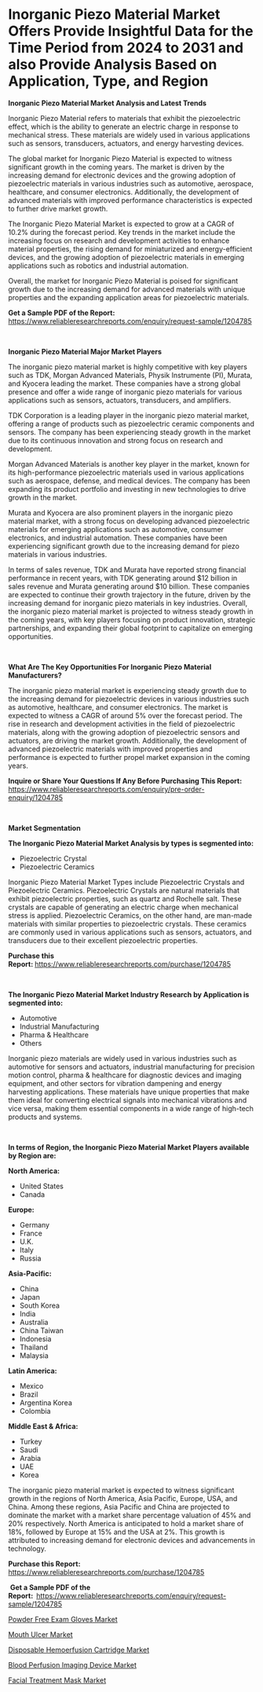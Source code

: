 <p><h1>Inorganic Piezo Material Market Offers Provide Insightful Data for the Time Period from 2024 to 2031 and also Provide Analysis Based on Application, Type, and Region</h1></p><p><strong>Inorganic Piezo Material Market Analysis and Latest Trends</strong></p>
<p><p>Inorganic Piezo Material refers to materials that exhibit the piezoelectric effect, which is the ability to generate an electric charge in response to mechanical stress. These materials are widely used in various applications such as sensors, transducers, actuators, and energy harvesting devices.</p><p>The global market for Inorganic Piezo Material is expected to witness significant growth in the coming years. The market is driven by the increasing demand for electronic devices and the growing adoption of piezoelectric materials in various industries such as automotive, aerospace, healthcare, and consumer electronics. Additionally, the development of advanced materials with improved performance characteristics is expected to further drive market growth.</p><p>The Inorganic Piezo Material Market is expected to grow at a CAGR of 10.2% during the forecast period. Key trends in the market include the increasing focus on research and development activities to enhance material properties, the rising demand for miniaturized and energy-efficient devices, and the growing adoption of piezoelectric materials in emerging applications such as robotics and industrial automation.</p><p>Overall, the market for Inorganic Piezo Material is poised for significant growth due to the increasing demand for advanced materials with unique properties and the expanding application areas for piezoelectric materials.</p></p>
<p><strong>Get a Sample PDF of the Report:&nbsp;</strong> <a href="https://www.reliableresearchreports.com/enquiry/request-sample/1204785">https://www.reliableresearchreports.com/enquiry/request-sample/1204785</a></p>
<p>&nbsp;</p>
<p><strong>Inorganic Piezo Material Major Market Players</strong></p>
<p><p>The inorganic piezo material market is highly competitive with key players such as TDK, Morgan Advanced Materials, Physik Instrumente (PI), Murata, and Kyocera leading the market. These companies have a strong global presence and offer a wide range of inorganic piezo materials for various applications such as sensors, actuators, transducers, and amplifiers.</p><p>TDK Corporation is a leading player in the inorganic piezo material market, offering a range of products such as piezoelectric ceramic components and sensors. The company has been experiencing steady growth in the market due to its continuous innovation and strong focus on research and development.</p><p>Morgan Advanced Materials is another key player in the market, known for its high-performance piezoelectric materials used in various applications such as aerospace, defense, and medical devices. The company has been expanding its product portfolio and investing in new technologies to drive growth in the market.</p><p>Murata and Kyocera are also prominent players in the inorganic piezo material market, with a strong focus on developing advanced piezoelectric materials for emerging applications such as automotive, consumer electronics, and industrial automation. These companies have been experiencing significant growth due to the increasing demand for piezo materials in various industries.</p><p>In terms of sales revenue, TDK and Murata have reported strong financial performance in recent years, with TDK generating around $12 billion in sales revenue and Murata generating around $10 billion. These companies are expected to continue their growth trajectory in the future, driven by the increasing demand for inorganic piezo materials in key industries. Overall, the inorganic piezo material market is projected to witness steady growth in the coming years, with key players focusing on product innovation, strategic partnerships, and expanding their global footprint to capitalize on emerging opportunities.</p></p>
<p>&nbsp;</p>
<p><strong>What Are The Key Opportunities For Inorganic Piezo Material Manufacturers?</strong></p>
<p><p>The inorganic piezo material market is experiencing steady growth due to the increasing demand for piezoelectric devices in various industries such as automotive, healthcare, and consumer electronics. The market is expected to witness a CAGR of around 5% over the forecast period. The rise in research and development activities in the field of piezoelectric materials, along with the growing adoption of piezoelectric sensors and actuators, are driving the market growth. Additionally, the development of advanced piezoelectric materials with improved properties and performance is expected to further propel market expansion in the coming years.</p></p>
<p><strong>Inquire or Share Your Questions If Any Before Purchasing This Report:</strong> <a href="https://www.reliableresearchreports.com/enquiry/pre-order-enquiry/1204785">https://www.reliableresearchreports.com/enquiry/pre-order-enquiry/1204785</a></p>
<p>&nbsp;</p>
<p><strong>Market Segmentation</strong></p>
<p><strong>The Inorganic Piezo Material Market Analysis by types is segmented into:</strong></p>
<p><ul><li>Piezoelectric Crystal</li><li>Piezoelectric Ceramics</li></ul></p>
<p><p>Inorganic Piezo Material Market Types include Piezoelectric Crystals and Piezoelectric Ceramics. Piezoelectric Crystals are natural materials that exhibit piezoelectric properties, such as quartz and Rochelle salt. These crystals are capable of generating an electric charge when mechanical stress is applied. Piezoelectric Ceramics, on the other hand, are man-made materials with similar properties to piezoelectric crystals. These ceramics are commonly used in various applications such as sensors, actuators, and transducers due to their excellent piezoelectric properties.</p></p>
<p><strong>Purchase this Report:&nbsp;</strong><a href="https://www.reliableresearchreports.com/purchase/1204785">https://www.reliableresearchreports.com/purchase/1204785</a></p>
<p>&nbsp;</p>
<p><strong>The Inorganic Piezo Material Market Industry Research by Application is segmented into:</strong></p>
<p><ul><li>Automotive</li><li>Industrial Manufacturing</li><li>Pharma & Healthcare</li><li>Others</li></ul></p>
<p><p>Inorganic piezo materials are widely used in various industries such as automotive for sensors and actuators, industrial manufacturing for precision motion control, pharma & healthcare for diagnostic devices and imaging equipment, and other sectors for vibration dampening and energy harvesting applications. These materials have unique properties that make them ideal for converting electrical signals into mechanical vibrations and vice versa, making them essential components in a wide range of high-tech products and systems.</p></p>
<p>&nbsp;</p>
<p><strong>In terms of Region, the Inorganic Piezo Material Market Players available by Region are:</strong></p>
<p>
    <p> <strong> North America: </strong>
        <ul>
            <li>United States</li>
            <li>Canada</li>
        </ul>
        </p> 
    <p> <strong> Europe: </strong>
        <ul>
            <li>Germany</li>
            <li>France</li>
            <li>U.K.</li>
            <li>Italy</li>
            <li>Russia</li>
        </ul>
        </p> 
    <p> <strong> Asia-Pacific: </strong>
        <ul>
            <li>China</li>
            <li>Japan</li>
            <li>South Korea</li>
            <li>India</li>
            <li>Australia</li>
            <li>China Taiwan</li>
            <li>Indonesia</li>
            <li>Thailand</li>
            <li>Malaysia</li>
        </ul>
        </p> 
    <p> <strong> Latin America: </strong>
        <ul>
            <li>Mexico</li>
            <li>Brazil</li>
            <li>Argentina Korea</li>
            <li>Colombia</li>
        </ul>
        </p> 
    <p> <strong> Middle East & Africa: </strong>
        <ul>
            <li>Turkey</li>
            <li>Saudi</li>
            <li>Arabia</li>
            <li>UAE</li>
            <li>Korea</li>
        </ul>
    </p>
    </p>
<p><p>The inorganic piezo material market is expected to witness significant growth in the regions of North America, Asia Pacific, Europe, USA, and China. Among these regions, Asia Pacific and China are projected to dominate the market with a market share percentage valuation of 45% and 20% respectively. North America is anticipated to hold a market share of 18%, followed by Europe at 15% and the USA at 2%. This growth is attributed to increasing demand for electronic devices and advancements in technology.</p></p>
<p><strong>Purchase this Report: </strong><a href="https://www.reliableresearchreports.com/purchase/1204785">https://www.reliableresearchreports.com/purchase/1204785</a></p>
<p>&nbsp;<strong>Get a Sample PDF of the Report:&nbsp;&nbsp;</strong><a href="https://www.reliableresearchreports.com/enquiry/request-sample/1204785">https://www.reliableresearchreports.com/enquiry/request-sample/1204785</a></p>
<p><strong></strong></p>
<p><p><a href="https://medium.com/@bricebeahan/powder-free-exam-gloves-market-comprehensive-assessment-by-type-application-and-geography-471bf8907663">Powder Free Exam Gloves Market</a></p><p><a href="https://github.com/derrinmiltonellis35gcl/Market-Research-Report-List-1/blob/main/mouth-ulcer-market.md">Mouth Ulcer Market</a></p><p><a href="https://medium.com/@bricebeahan/disposable-hemoerfusion-cartridge-market-trends-and-market-analysis-forecasted-for-period-2024-2031-fb95580eb3c1">Disposable Hemoerfusion Cartridge Market</a></p><p><a href="https://medium.com/@justintaylor7556/blood-perfusion-imaging-device-market-analysis-and-sze-forecasted-for-period-from-2024-to-2031-342b4c9e99ea">Blood Perfusion Imaging Device Market</a></p><p><a href="https://github.com/lababdou/Market-Research-Report-List-2/blob/main/facial-treatment-mask-market.md">Facial Treatment Mask Market</a></p></p>